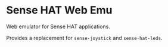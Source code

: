 # Sense HAT Web Emu
Web emulator for Sense HAT applications.

Provides a replacement for `sense-joystick` and `sense-hat-leds`.
